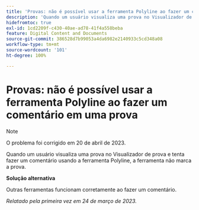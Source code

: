 ```yaml
---
title: 'Provas: não é possível usar a ferramenta Polyline ao fazer um comentário em uma prova'
description: 'Quando um usuário visualiza uma prova no Visualizador de prova e tenta fazer um comentário usando a ferramenta Polyline, a ferramenta não marca a prova. '
hidefromtoc: true
exl-id: 1cd2209f-c430-40ae-ad78-41f4a558beba
feature: Digital Content and Documents
source-git-commit: 386528d7b99053a4da6982e2140933c5cd348a08
workflow-type: tm+mt
source-wordcount: '101'
ht-degree: 100%

---
```


# Provas: não é possível usar a ferramenta Polyline ao fazer um comentário em uma prova

<!--This article is on the WF and WFP TOCs-->

>[!NOTE]
>
>O problema foi corrigido em 20 de abril de 2023.

Quando um usuário visualiza uma prova no Visualizador de prova e tenta fazer um comentário usando a ferramenta Polyline, a ferramenta não marca a prova.

**Solução alternativa**

Outras ferramentas funcionam corretamente ao fazer um comentário.

_Relatado pela primeira vez em 24 de março de 2023._
